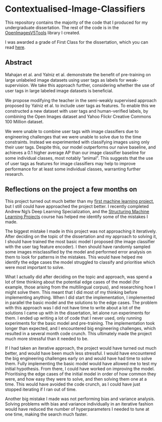 # Contextualised-Image-Classifiers

This repository contains the majority of the code that I produced for my undergraduate dissertation. The rest of the code is in the [OpenImagesV5Tools](https://github.com/KieranLitschel/OpenImagesV5Tools) library I created. 

I was awarded a grade of First Class for the dissertation, which you can read [here](https://github.com/KieranLitschel/Contextualised-Image-Classifiers/blob/master/Honors_Project_Report.pdf). 

## Abstract

Mahajan et al. and Yalniz et al. demonstrate the beneﬁt of pre-training on large unlabeled image datasets using user tags as labels for weak-supervision. We take this approach further, considering whether the use of user tags in large labeled image datasets is beneﬁcial.

We propose modifying the teacher in the semi-weakly supervised approach proposed by Yalniz et al. to include user tags as features. To enable this we constructed a new dataset with user tags and human-veriﬁed labels, by combining the Open Images dataset and Yahoo Flickr Creative Commons 100 Million dataset.

We were unable to combine user tags with image classiﬁers due to engineering challenges that we were unable to solve due to the time constraints. Instead we experimented with classifying images using only their user tags. Despite this, our model outperforms our naive baseline, and achieves a 0.1 higher average AP than our image classiﬁer baseline for some individual classes, most notably ”animal”. This suggests that the use of user tags as features for image classiﬁers may help to improve performance for at least some individual classes, warranting further research.

## Reflections on the project a few months on

This project turned out much better than my [first machine learning project](https://github.com/KieranLitschel/PredictingClosingPriceTomorrow), but I still could have approached the project better. I recently completed Andrew Ng’s Deep Learning Specialization, and the [Structuring Machine Learning Projects](https://www.coursera.org/learn/machine-learning-projects/) course has helped me identify some of the mistakes I made.

The biggest mistake I made in this project was not approaching it iteratively. After deciding on the topic of the dissertation and my approach to solving it, I should have trained the most basic model I proposed (the image classifier with the user tag feature encoder). I then should have randomly sampled some images misclassified by the model and performed error analysis on them to look for patterns in the mistakes. This would have helped me identify the edge cases the model struggled to classify and prioritise which were most important to solve.

What I actually did after deciding on the topic and approach, was spend a lot of time thinking about the potential edge cases of the model (for example, those arising from the multilingual corpus), and researching how I might solve them. This meant that I did most of my thinking before implementing anything. When I did start the implementation, I implemented in parallel the basic model and the solutions to the edge cases. The problem with this approach was I did not have time to write about a lot of the solutions I came up with in the dissertation, let alone run experiments for them. I ended up writing a lot of code that I never used, only running experiments for the basic model and pre-training. The implementation took longer than expected, and I encountered big engineering challenges, which resulted in a several month code crunch. This ultimately made the project much more stressful than it needed to be.

If I had taken an iterative approach, the project would have turned out much better, and would have been much less stressful. I would have encountered the big engineering challenges early on and would have had time to solve them. Fully implementing the basic model would have allowed me to test my initial hypothesis. From there, I could have worked on improving the model. Prioritising the edge cases of the initial model in order of how common they were, and how easy they were to solve, and then solving them one at a time. This would have avoided the code crunch, as I could have just stopped iterating if I ran out of time.

Another big mistake I made was not performing bias and variance analysis. Solving problems with bias and variance individually in an iterative fashion would have reduced the number of hyperparameters I needed to tune at one time, making the search much faster.
